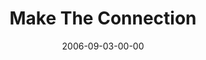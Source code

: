 ---
layout: message
category: message
series: "Hard Wired"
title: "Make The Connection"
date: 2006-09-03-00-00
message_id: 53
audio: "http://s3.amazonaws.com/crossroads-media/messages/audio/Hard_Wired_04_Make_The_Connection_09-03-06_Wells.mp3"
audio-duration: "39:23"
tag: 
 - spiritual-life
 - spiritual
 - soul
 - praying
 - talking-to-god
 - wells
 - spirit
 - prayer
explicit: false
---